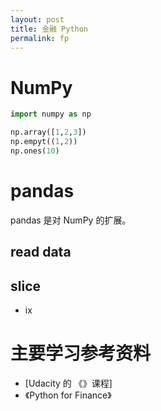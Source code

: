 ```yaml
---
layout: post
title: 金融 Python
permalink: fp
---
```





# NumPy

```python
import numpy as np

np.array([1,2,3])
np.empyt((1,2))
np.ones(10)
```



# pandas
pandas 是对 NumPy 的扩展。

## read data

## slice

- ix


# 主要学习参考资料

- [Udacity 的 《》课程]
- 《Python for Finance》
